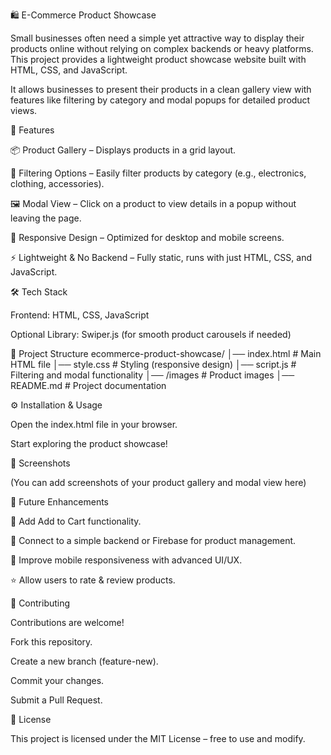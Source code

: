 🛍️ E-Commerce Product Showcase

Small businesses often need a simple yet attractive way to display their products online without relying on complex backends or heavy platforms. This project provides a lightweight product showcase website built with HTML, CSS, and JavaScript.

It allows businesses to present their products in a clean gallery view with features like filtering by category and modal popups for detailed product views.

🚀 Features

📦 Product Gallery – Displays products in a grid layout.

🔎 Filtering Options – Easily filter products by category (e.g., electronics, clothing, accessories).

🖼️ Modal View – Click on a product to view details in a popup without leaving the page.

🎨 Responsive Design – Optimized for desktop and mobile screens.

⚡ Lightweight & No Backend – Fully static, runs with just HTML, CSS, and JavaScript.

🛠️ Tech Stack

Frontend: HTML, CSS, JavaScript

Optional Library: Swiper.js
 (for smooth product carousels if needed)

📂 Project Structure
ecommerce-product-showcase/
│── index.html       # Main HTML file
│── style.css        # Styling (responsive design)
│── script.js        # Filtering and modal functionality
│── /images          # Product images
│── README.md        # Project documentation

⚙️ Installation & Usage

Open the index.html file in your browser.

Start exploring the product showcase!

📸 Screenshots

(You can add screenshots of your product gallery and modal view here)

🌟 Future Enhancements

🛒 Add Add to Cart functionality.

🔗 Connect to a simple backend or Firebase for product management.

📱 Improve mobile responsiveness with advanced UI/UX.

⭐ Allow users to rate & review products.

🤝 Contributing

Contributions are welcome!

Fork this repository.

Create a new branch (feature-new).

Commit your changes.

Submit a Pull Request.

📜 License

This project is licensed under the MIT License – free to use and modify.
